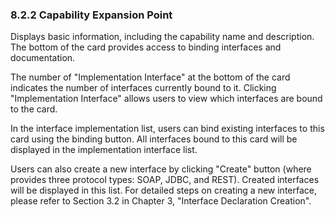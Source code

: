 ### 8.2.2 Capability Expansion Point

Displays basic information, including the capability name and description. The bottom of the card provides access to binding interfaces and documentation.

The number of "Implementation Interface" at the bottom of the card indicates the number of interfaces currently bound to it. Clicking "Implementation Interface" allows users to view which interfaces are bound to the card.

In the interface implementation list, users can bind existing interfaces to this card using the binding button. All interfaces bound to this card will be displayed in the implementation interface list.

Users can also create a new interface by clicking "Create" button (where provides three protocol types: SOAP, JDBC, and REST). Created interfaces will be displayed in this list. For detailed steps on creating a new interface, please refer to Section 3.2 in Chapter 3, "Interface Declaration Creation".
